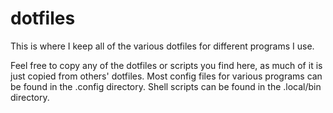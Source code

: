 # dotfiles
This is where I keep all of the various dotfiles for different programs I use.

Feel free to copy any of the dotfiles or scripts you find here, as much of it is just copied from others' dotfiles. 
Most config files for various programs can be found in the .config directory. Shell scripts can be found in the .local/bin directory.
